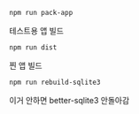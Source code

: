 ```sh
npm run pack-app
```

테스트용 앱 빌드

```sh
npm run dist
```

찐 앱 빌드

```sh
npm run rebuild-sqlite3
```

이거 안하면 better-sqlite3 안돌아감
